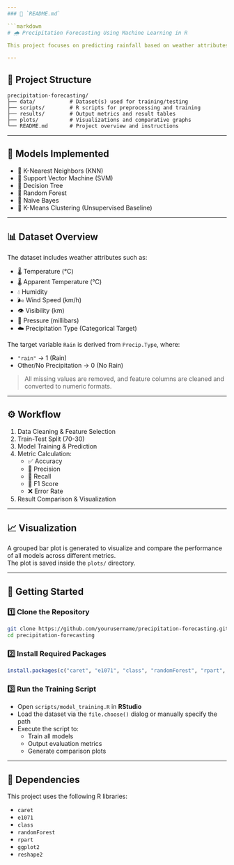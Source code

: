 ```yaml
---
### 📄 `README.md`

```markdown
# 🌧️ Precipitation Forecasting Using Machine Learning in R

This project focuses on predicting rainfall based on weather attributes using various supervised and unsupervised machine learning algorithms implemented in **R**. A comprehensive evaluation is performed to compare model performance on classification metrics.

---
```


## 📁 Project Structure

```
precipitation-forecasting/
├── data/           # Dataset(s) used for training/testing
├── scripts/        # R scripts for preprocessing and training
├── results/        # Output metrics and result tables
├── plots/          # Visualizations and comparative graphs
└── README.md       # Project overview and instructions
```

---

## 🧠 Models Implemented

- 🔹 K-Nearest Neighbors (KNN)  
- 🔹 Support Vector Machine (SVM)  
- 🔹 Decision Tree  
- 🔹 Random Forest  
- 🔹 Naive Bayes  
- 🔹 K-Means Clustering (Unsupervised Baseline)

---

## 📊 Dataset Overview

The dataset includes weather attributes such as:

- 🌡️ Temperature (°C)  
- 🌡️ Apparent Temperature (°C)  
- 💧 Humidity  
- 🌬️ Wind Speed (km/h)  
- 👁️ Visibility (km)  
- 🧭 Pressure (millibars)  
- ☁️ Precipitation Type (Categorical Target)

The target variable `Rain` is derived from `Precip.Type`, where:
- `"rain"` → 1 (Rain)
- Other/No Precipitation → 0 (No Rain)

> All missing values are removed, and feature columns are cleaned and converted to numeric formats.

---

## ⚙️ Workflow

1. Data Cleaning & Feature Selection  
2. Train-Test Split (70-30)  
3. Model Training & Prediction  
4. Metric Calculation:  
   - ✅ Accuracy  
   - 🎯 Precision  
   - 🔁 Recall  
   - 📐 F1 Score  
   - ❌ Error Rate  
5. Result Comparison & Visualization

---

## 📈 Visualization

A grouped bar plot is generated to visualize and compare the performance of all models across different metrics.  
The plot is saved inside the `plots/` directory.

---

## 🚀 Getting Started

### 1️⃣ Clone the Repository
```bash
git clone https://github.com/yourusername/precipitation-forecasting.git
cd precipitation-forecasting
```

### 2️⃣ Install Required Packages
```r
install.packages(c("caret", "e1071", "class", "randomForest", "rpart", "ggplot2", "reshape2"))
```

### 3️⃣ Run the Training Script

- Open `scripts/model_training.R` in **RStudio**
- Load the dataset via the `file.choose()` dialog or manually specify the path
- Execute the script to:
  - Train all models
  - Output evaluation metrics
  - Generate comparison plots

---

## 📌 Dependencies

This project uses the following R libraries:

- `caret`  
- `e1071`  
- `class`  
- `randomForest`  
- `rpart`  
- `ggplot2`  
- `reshape2`
